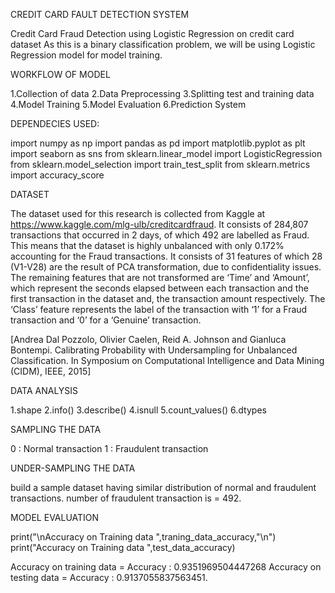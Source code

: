 CREDIT CARD FAULT DETECTION SYSTEM

Credit Card Fraud Detection using Logistic Regression on credit card dataset
As this is a binary classification problem, we will be using Logistic Regression model for model training.

WORKFLOW OF MODEL

1.Collection of data
2.Data Preprocessing
3.Splitting test and training data
4.Model Training
5.Model Evaluation
6.Prediction System

DEPENDECIES USED:

import numpy as np
import pandas as pd
import matplotlib.pyplot as plt
import seaborn as sns
from sklearn.linear_model import LogisticRegression
from sklearn.model_selection import train_test_split
from sklearn.metrics import accuracy_score


DATASET

The dataset used for this research is collected from Kaggle at https://www.kaggle.com/mlg-ulb/creditcardfraud. It consists of 284,807 transactions that occurred in 2 days, of which 492 are labelled as Fraud. This means that the dataset is highly unbalanced with only 0.172% accounting for the Fraud transactions. It consists of 31 features of which 28 (V1-V28) are the result of PCA transformation, due to confidentiality issues. The remaining features that are not transformed are ‘Time’ and ‘Amount’, which represent the seconds elapsed between each transaction and the first transaction in the dataset and, the transaction amount respectively. The ‘Class’ feature represents the label of the transaction with ‘1’ for a Fraud transaction and ‘0’ for a ‘Genuine’ transaction.

[Andrea Dal Pozzolo, Olivier Caelen, Reid A. Johnson and Gianluca Bontempi. Calibrating Probability with Undersampling for Unbalanced Classification. In Symposium on Computational Intelligence and Data Mining (CIDM), IEEE, 2015]

DATA ANALYSIS

1.shape
2.info()
3.describe()
4.isnull
5.count_values()
6.dtypes

SAMPLING THE DATA

0 : Normal transaction
1 : Fraudulent transaction

UNDER-SAMPLING THE DATA

build a sample dataset having similar distribution of normal and fraudulent transactions.
number of fraudulent transaction is = 492.

MODEL EVALUATION

print("\nAccuracy on Training data ",traning_data_accuracy,"\n")
print("Accuracy on Training data ",test_data_accuracy)


Accuracy on training data = Accuracy :  0.9351969504447268
Accuracy on testing data = Accuracy : 0.9137055837563451.

